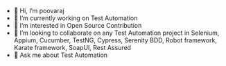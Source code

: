 
- 👋 Hi, I’m poovaraj 
- 🔭 I’m currently working on Test Automation
- 👀 I’m interested in Open Source Contribution
- 👯 I’m looking to collaborate on any Test Automation project in Selenium, Appium, Cucumber, TestNG, Cypress, Serenity BDD, Robot framework, Karate framework, SoapUI, Rest Assured
- 💬 Ask me about Test Automation


